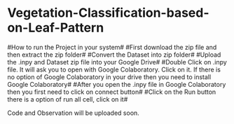 # Vegetation-Classification-based-on-Leaf-Pattern

#How to run the Project in your system#
#First download the zip file and then extract the zip folder#
#Convert the Dataset into zip folder#
#Upload the .inpy and Dataset zip file into your Google Drive#
#Double Click on .inpy file. It will ask you to open with Google Colaboratory. Click on it. If there is no option of Google Colaboratory in your drive then you need to install Google Colaboratory#
#After you open the .inpy file in Google Colaboratory then you first need to click on connect button#
#Click on the Run button there is a option of run all cell, click on it#

Code and Observation will be uploaded soon.
